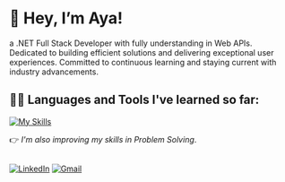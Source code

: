 # 👋 Hey, I’m Aya!

 a .NET Full Stack Developer with fully understanding in Web APIs. Dedicated to building efficient solutions and delivering exceptional user experiences. Committed to continuous learning and staying current with industry advancements.

## :woman_technologist:	 Languages and Tools I've learned so far:

  [![My Skills](https://skillicons.dev/icons?i=cs,cpp,dotnet,git,github,html,css,js,angular,visualstudio,&perline=6)](https://skillicons.dev)
  
  :point_right:	*I'm also improving my skills in Problem Solving*.

## 
 [![LinkedIn](https://img.shields.io/badge/LinkedIn-Profile-blue.svg)](https://www.linkedin.com/in/aya-al-shouha/)
[![Gmail](https://img.shields.io/badge/Gmail-Connect-red?style=flat-square&logo=gmail&logoColor=white)](mailto:ayaalshouha12@gmail.com)




<!---
ayaalshouha/ayaalshouha is a ✨ special ✨ repository because its `README.md` (this file) appears on your GitHub profile.
You can click the Preview link to take a look at your changes.
--->
